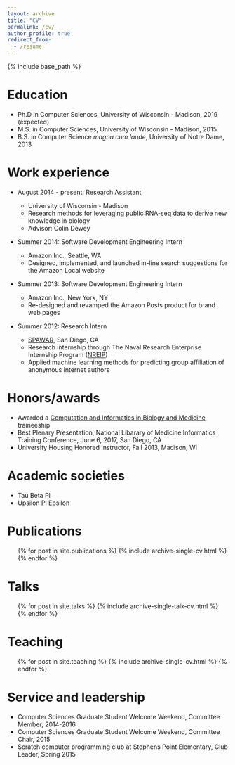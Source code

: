 ```yaml
---
layout: archive
title: "CV"
permalink: /cv/
author_profile: true
redirect_from:
  - /resume
---
```


{% include base_path %}

Education
======
* Ph.D in Computer Sciences, University of Wisconsin - Madison, 2019 (expected)
* M.S. in Computer Sciences, University of Wisconsin - Madison, 2015
* B.S. in Computer Science *magna cum laude*, University of Notre Dame, 2013

Work experience
======
* August 2014 - present: Research Assistant
  * University of Wisconsin - Madison
  * Research methods for leveraging public RNA-seq data to derive new knowledge in biology
  * Advisor: Colin Dewey

* Summer 2014: Software Development Engineering Intern
  * Amazon Inc., Seattle, WA
  * Designed, implemented, and launched in-line search suggestions for the Amazon Local website
  
* Summer 2013: Software Development Engineering Intern
  * Amazon Inc., New York, NY
  * Re-designed and revamped the Amazon Posts product for brand web pages
  
* Summer 2012: Research Intern
  * [SPAWAR](http://www.public.navy.mil/spawar/Pages/default.aspx), San Diego, CA
  * Research internship through The Naval Research Enterprise Internship Program ([NREIP](https://nreip.asee.org/))
  * Applied machine learning methods for predicting group affiliation of anonymous internet authors
  
Honors/awards
======
* Awarded a [Computation and Informatics in Biology and Medicine](http://www.cibm.wisc.edu/) traineeship
* Best Plenary Presentation, National Libarary of Medicine Informatics Training Conference, June 6, 2017, San Diego, CA
* University Housing Honored Instructor, Fall 2013, Madison, WI
  
Academic societies
======  
* Tau Beta Pi
* Upsilon Pi Epsilon
  
Publications
======
  <ul>{% for post in site.publications %}
    {% include archive-single-cv.html %}
  {% endfor %}</ul>
  
Talks
======
  <ul>{% for post in site.talks %}
    {% include archive-single-talk-cv.html %}
  {% endfor %}</ul>
  
Teaching
======
  <ul>{% for post in site.teaching %}
    {% include archive-single-cv.html %}
  {% endfor %}</ul>
  
Service and leadership
======
* Computer Sciences Graduate Student Welcome Weekend, Committee Member, 2014-2016
* Computer Sciences Graduate Student Welcome Weekend, Committee Chair, 2015
* Scratch computer programming club at Stephens Point Elementary, Club Leader, Spring 2015
